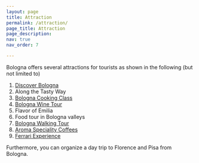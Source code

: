 ```yaml
---
layout: page
title: Attraction
permalink: /attraction/
page_title: Attraction
page_description:
nav: true
nav_order: 7

---
```


Bologna offers several attractions for tourists as shown in the following (but not limited to)

1. [Discover Bologna](https://www.bolognawelcome.com/en/experiences/298939/Discover-Bologna---City-centre-walking-tour)
2. Along the Tasty Way
3. [Bologna Cooking Class](https://cookingschoolbologna.com)
4. [Bologna Wine Tour](https://www.tastebologna.net/bologna-wine-tasting)
5. Flavor of Emilia
6. Food tour in Bologna valleys
7. [Bologna Walking Tour](https://www.bolognawelcome.com/en/blog/5-things-to-do-for-free-in-bologna-en)
8. [Aroma Speciality Coffees](https://www.ilpiaceredelcaffe.it/thebaristareferencebook)
9. [Ferrari Experience](https://www.ferrari.com/en-EN/museums/personalised-experience)

Furthermore, you can organize a day trip to Florence and Pisa from Bologna.


